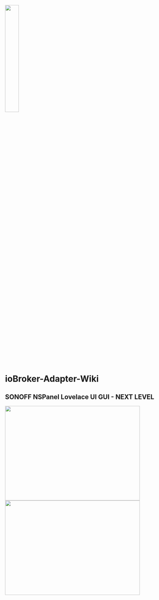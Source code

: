 <img src="https://github.com/ticaki/ioBroker.nspanel-lovelace-ui/assets/102996011/a268be21-25f2-420a-a53c-0286096d4245" width="30%" height="30%">


# ioBroker-Adapter-Wiki

## SONOFF NSPanel Lovelace UI GUI - NEXT LEVEL

<img src="https://github.com/ticaki/ioBroker.nspanel-lovelace-ui/assets/102996011/dfb187fd-3a6f-41cb-9da6-26569e186e9b" width="443px" height="310px" >  <img src="https://github.com/ticaki/ioBroker.nspanel-lovelace-ui/assets/102996011/66b54f11-6f22-4b3a-a946-6886a46c79dc" width="443px" height="310px" >








